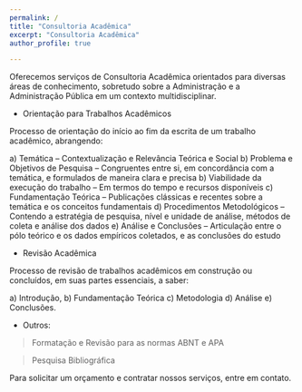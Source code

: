 ```yaml
---
permalink: /
title: "Consultoria Acadêmica"
excerpt: "Consultoria Acadêmica"
author_profile: true

---
```



Oferecemos serviços de Consultoria Acadêmica orientados para diversas áreas de conhecimento,
sobretudo sobre a Administração e a Administração Pública em um contexto multidisciplinar.

  - Orientação para Trabalhos Acadêmicos 

Processo de orientação do início ao fim da escrita de um trabalho acadêmico, abrangendo:

a) Temática –  Contextualização e Relevância Teórica e Social
b) Problema e Objetivos de Pesquisa – Congruentes entre si, em concordância com a temática, e formulados de maneira clara e precisa
b) Viabilidade da execução do trabalho – Em termos do tempo e recursos disponíveis
c) Fundamentação Teórica – Publicações clássicas e recentes sobre a temática e os conceitos fundamentais
d) Procedimentos Metodológicos – Contendo a estratégia de pesquisa, nível e unidade de análise, métodos de coleta e análise dos dados
e) Análise e Conclusões –  Articulação entre o pólo teórico e os dados empíricos coletados, e as conclusões do estudo

   - Revisão Acadêmica

Processo de revisão de trabalhos acadêmicos em construção ou concluídos, em suas partes essenciais, a saber: 

a) Introdução, 
b) Fundamentação Teórica
c) Metodologia
d) Análise 
e) Conclusões.

   - Outros:

  > Formatação e Revisão para as normas ABNT e APA

  > Pesquisa Bibliográfica
  
Para solicitar um orçamento e contratar nossos serviços, entre em contato.
